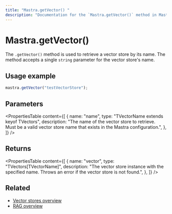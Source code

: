 ```yaml
---
title: "Mastra.getVector() "
description: "Documentation for the `Mastra.getVector()` method in Mastra, which retrieves a vector store by name."
---
```


# Mastra.getVector()

The `.getVector()` method is used to retrieve a vector store by its name. The method accepts a single `string` parameter for the vector store's name.

## Usage example

```typescript copy
mastra.getVector("testVectorStore");
```

## Parameters

<PropertiesTable
content={[
{
name: "name",
type: "TVectorName extends keyof TVectors",
description: "The name of the vector store to retrieve. Must be a valid vector store name that exists in the Mastra configuration.",
},
]}
/>

## Returns

<PropertiesTable
content={[
{
name: "vector",
type: "TVectors[TVectorName]",
description: "The vector store instance with the specified name. Throws an error if the vector store is not found.",
},
]}
/>

## Related

- [Vector stores overview](/docs/rag/vector-databases)
- [RAG overview](/docs/rag/overview)
